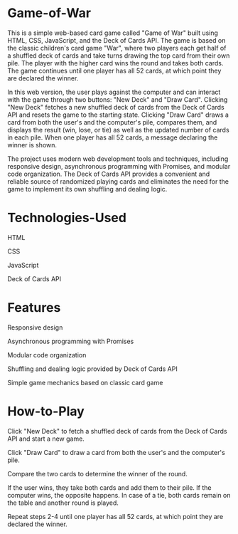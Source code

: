 # Game-of-War

This is a simple web-based card game called "Game of War" built using HTML, CSS, JavaScript, and the Deck of Cards API. The game is based on the classic children's card game "War", where two players each get half of a shuffled deck of cards and take turns drawing the top card from their own pile. The player with the higher card wins the round and takes both cards. The game continues until one player has all 52 cards, at which point they are declared the winner.

In this web version, the user plays against the computer and can interact with the game through two buttons: "New Deck" and "Draw Card". Clicking "New Deck" fetches a new shuffled deck of cards from the Deck of Cards API and resets the game to the starting state. Clicking "Draw Card" draws a card from both the user's and the computer's pile, compares them, and displays the result (win, lose, or tie) as well as the updated number of cards in each pile. When one player has all 52 cards, a message declaring the winner is shown.

The project uses modern web development tools and techniques, including responsive design, asynchronous programming with Promises, and modular code organization. The Deck of Cards API provides a convenient and reliable source of randomized playing cards and eliminates the need for the game to implement its own shuffling and dealing logic.


# Technologies-Used

HTML

CSS

JavaScript

Deck of Cards API

# Features

Responsive design

Asynchronous programming with Promises

Modular code organization

Shuffling and dealing logic provided by Deck of Cards API

Simple game mechanics based on classic card game

# How-to-Play

Click "New Deck" to fetch a shuffled deck of cards from the Deck of Cards API and start a new game.

Click "Draw Card" to draw a card from both the user's and the computer's pile.

Compare the two cards to determine the winner of the round.

If the user wins, they take both cards and add them to their pile. If the computer wins, the opposite happens. In case of a tie, both cards remain on the table and 
another round is played.

Repeat steps 2-4 until one player has all 52 cards, at which point they are declared the winner.
